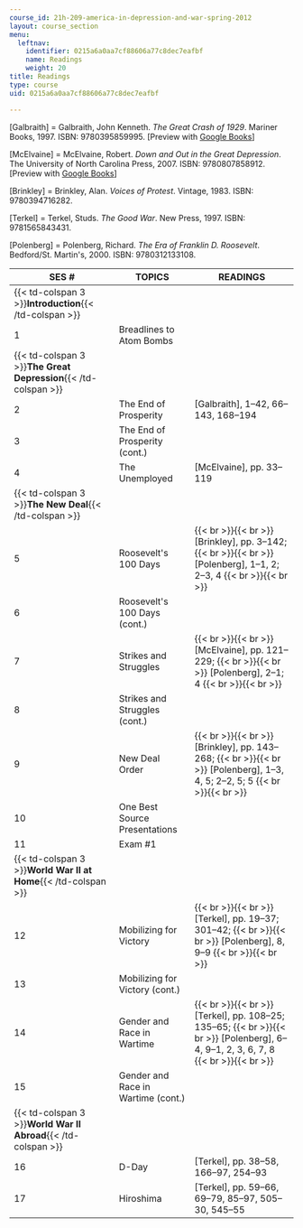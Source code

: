 ```yaml
---
course_id: 21h-209-america-in-depression-and-war-spring-2012
layout: course_section
menu:
  leftnav:
    identifier: 0215a6a0aa7cf88606a77c8dec7eafbf
    name: Readings
    weight: 20
title: Readings
type: course
uid: 0215a6a0aa7cf88606a77c8dec7eafbf

---
```


\[Galbraith\] = Galbraith, John Kenneth. _The Great Crash of 1929_. Mariner Books, 1997. ISBN: 9780395859995. \[Preview with [Google Books](http://books.google.com/books?id=l-xRKtKEpTwC&pg=PAfrontcover#v=onepage)\]

\[McElvaine\] = McElvaine, Robert. _Down and Out in the Great Depression_. The University of North Carolina Press, 2007. ISBN: 9780807858912. \[Preview with [Google Books](http://books.google.com/books?id=TlujOWvpweYC&pg=PAfrontcover#v=onepage)\]

\[Brinkley\] = Brinkley, Alan. _Voices of Protest_. Vintage, 1983. ISBN: 9780394716282.

\[Terkel\] = Terkel, Studs. _The Good War_. New Press, 1997. ISBN: 9781565843431.

\[Polenberg\] = Polenberg, Richard. _The Era of Franklin D. Roosevelt_. Bedford/St. Martin's, 2000. ISBN: 9780312133108.

| SES # | TOPICS | READINGS |
| --- | --- | --- |
| {{< td-colspan 3 >}}**Introduction**{{< /td-colspan >}} |||
| 1 | Breadlines to Atom Bombs | &nbsp; |
| {{< td-colspan 3 >}}**The Great Depression**{{< /td-colspan >}} |||
| 2 | The End of Prosperity | \[Galbraith\], 1–42, 66–143, 168–194 |
| 3 | The End of Prosperity (cont.) | &nbsp; |
| 4 | The Unemployed | \[McElvaine\], pp. 33–119 |
| {{< td-colspan 3 >}}**The New Deal**{{< /td-colspan >}} |||
| 5 | Roosevelt's 100 Days |  {{< br >}}{{< br >}} \[Brinkley\], pp. 3–142; {{< br >}}{{< br >}} \[Polenberg\], 1–1, 2; 2–3, 4 {{< br >}}{{< br >}}  |
| 6 | Roosevelt's 100 Days (cont.) | &nbsp; |
| 7 | Strikes and Struggles |  {{< br >}}{{< br >}} \[McElvaine\], pp. 121–229; {{< br >}}{{< br >}} \[Polenberg\], 2–1; 4 {{< br >}}{{< br >}}  |
| 8 | Strikes and Struggles (cont.) | &nbsp; |
| 9 | New Deal Order |  {{< br >}}{{< br >}} \[Brinkley\], pp. 143–268; {{< br >}}{{< br >}} \[Polenberg\], 1–3, 4, 5; 2–2, 5; 5 {{< br >}}{{< br >}}  |
| 10 | One Best Source Presentations | &nbsp; |
| 11 | Exam #1 | &nbsp; |
| {{< td-colspan 3 >}}**World War II at Home**{{< /td-colspan >}} |||
| 12 | Mobilizing for Victory |  {{< br >}}{{< br >}} \[Terkel\], pp. 19–37; 301–42; {{< br >}}{{< br >}} \[Polenberg\], 8, 9–9 {{< br >}}{{< br >}}  |
| 13 | Mobilizing for Victory (cont.) | &nbsp; |
| 14 | Gender and Race in Wartime |  {{< br >}}{{< br >}} \[Terkel\], pp. 108–25; 135–65; {{< br >}}{{< br >}} \[Polenberg\], 6–4, 9–1, 2, 3, 6, 7, 8 {{< br >}}{{< br >}}  |
| 15 | Gender and Race in Wartime (cont.) | &nbsp; |
| {{< td-colspan 3 >}}**World War II Abroad**{{< /td-colspan >}} |||
| 16 | D-Day | \[Terkel\], pp. 38–58, 166–97, 254–93 |
| 17 | Hiroshima | \[Terkel\], pp. 59–66, 69–79, 85–97, 505–30, 545–55
